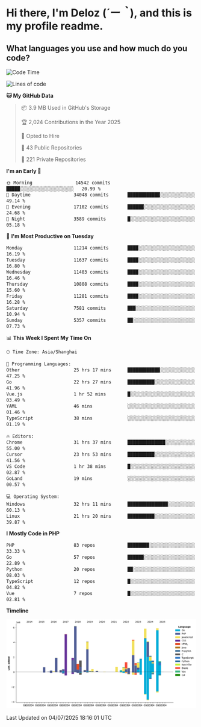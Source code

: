 # **Hi there, I'm Deloz (*´ー｀*), and this is my profile readme.**

## **What languages you use and how much do you code?**

<!--START_SECTION:waka-->
![Code Time](http://img.shields.io/badge/Code%20Time-6%2C843%20hrs%2055%20mins-blue)

![Lines of code](https://img.shields.io/badge/From%20Hello%20World%20I%27ve%20Written-57.4%20million%20lines%20of%20code-blue)

**🐱 My GitHub Data** 

> 📦 3.9 MB Used in GitHub's Storage 
 > 
> 🏆 2,024 Contributions in the Year 2025
 > 
> 💼 Opted to Hire
 > 
> 📜 43 Public Repositories 
 > 
> 🔑 221 Private Repositories 
 > 
**I'm an Early 🐤** 

```text
🌞 Morning                14542 commits       █████░░░░░░░░░░░░░░░░░░░░   20.99 % 
🌆 Daytime                34048 commits       ████████████░░░░░░░░░░░░░   49.14 % 
🌃 Evening                17102 commits       ██████░░░░░░░░░░░░░░░░░░░   24.68 % 
🌙 Night                  3589 commits        █░░░░░░░░░░░░░░░░░░░░░░░░   05.18 % 
```
📅 **I'm Most Productive on Tuesday** 

```text
Monday                   11214 commits       ████░░░░░░░░░░░░░░░░░░░░░   16.19 % 
Tuesday                  11637 commits       ████░░░░░░░░░░░░░░░░░░░░░   16.80 % 
Wednesday                11403 commits       ████░░░░░░░░░░░░░░░░░░░░░   16.46 % 
Thursday                 10808 commits       ████░░░░░░░░░░░░░░░░░░░░░   15.60 % 
Friday                   11281 commits       ████░░░░░░░░░░░░░░░░░░░░░   16.28 % 
Saturday                 7581 commits        ███░░░░░░░░░░░░░░░░░░░░░░   10.94 % 
Sunday                   5357 commits        ██░░░░░░░░░░░░░░░░░░░░░░░   07.73 % 
```


📊 **This Week I Spent My Time On** 

```text
🕑︎ Time Zone: Asia/Shanghai

💬 Programming Languages: 
Other                    25 hrs 17 mins      ████████████░░░░░░░░░░░░░   47.25 % 
Go                       22 hrs 27 mins      ██████████░░░░░░░░░░░░░░░   41.96 % 
Vue.js                   1 hr 52 mins        █░░░░░░░░░░░░░░░░░░░░░░░░   03.49 % 
YAML                     46 mins             ░░░░░░░░░░░░░░░░░░░░░░░░░   01.46 % 
TypeScript               38 mins             ░░░░░░░░░░░░░░░░░░░░░░░░░   01.19 % 

🔥 Editors: 
Chrome                   31 hrs 37 mins      ██████████████░░░░░░░░░░░   55.00 % 
Cursor                   23 hrs 53 mins      ██████████░░░░░░░░░░░░░░░   41.56 % 
VS Code                  1 hr 38 mins        █░░░░░░░░░░░░░░░░░░░░░░░░   02.87 % 
GoLand                   19 mins             ░░░░░░░░░░░░░░░░░░░░░░░░░   00.57 % 

💻 Operating System: 
Windows                  32 hrs 11 mins      ███████████████░░░░░░░░░░   60.13 % 
Linux                    21 hrs 20 mins      ██████████░░░░░░░░░░░░░░░   39.87 % 
```

**I Mostly Code in PHP** 

```text
PHP                      83 repos            ████████░░░░░░░░░░░░░░░░░   33.33 % 
Go                       57 repos            ██████░░░░░░░░░░░░░░░░░░░   22.89 % 
Python                   20 repos            ██░░░░░░░░░░░░░░░░░░░░░░░   08.03 % 
TypeScript               12 repos            █░░░░░░░░░░░░░░░░░░░░░░░░   04.82 % 
Vue                      7 repos             █░░░░░░░░░░░░░░░░░░░░░░░░   02.81 % 
```



**Timeline**

![Lines of Code chart](https://raw.githubusercontent.com/deloz/deloz/main/assets/bar_graph.png)


 Last Updated on 04/07/2025 18:16:01 UTC
<!--END_SECTION:waka-->
